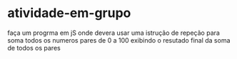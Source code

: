 # atividade-em-grupo
faça um progrma em jS onde devera usar uma istrução de repeção para soma todos os numeros pares de 0 a 100 exibindo o resutado final da soma de todos os pares